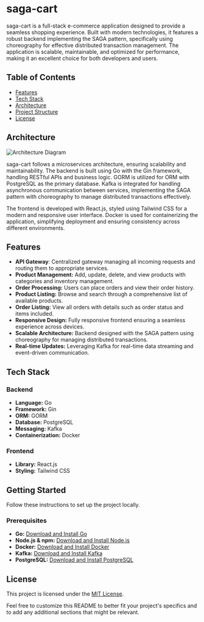 # saga-cart

saga-cart is a full-stack e-commerce application designed to provide a seamless shopping experience. Built with modern technologies, it features a robust backend implementing the SAGA pattern, specifically using choreography for effective distributed transaction management. The application is scalable, maintainable, and optimized for performance, making it an excellent choice for both developers and users.

## Table of Contents

- [Features](#features)
- [Tech Stack](#tech-stack)
- [Architecture](#architecture)
- [Project Structure](#project-structure)
- [License](#license)

## Architecture

![Architecture Diagram](https://github.com/pepega90/GoStore/blob/main/preview.png)

saga-cart follows a microservices architecture, ensuring scalability and maintainability. The backend is built using Go with the Gin framework, handling RESTful APIs and business logic. GORM is utilized for ORM with PostgreSQL as the primary database. Kafka is integrated for handling asynchronous communication between services, implementing the SAGA pattern with choreography to manage distributed transactions effectively.

The frontend is developed with React.js, styled using Tailwind CSS for a modern and responsive user interface. Docker is used for containerizing the application, simplifying deployment and ensuring consistency across different environments.

## Features

- **API Gateway**: Centralized gateway managing all incoming requests and routing them to appropriate services.
- **Product Management:** Add, update, delete, and view products with categories and inventory management.
- **Order Processing:** Users can place orders and view their order history.
- **Product Listing:** Browse and search through a comprehensive list of available products.
- **Order Listing:** View all orders with details such as order status and items included.
- **Responsive Design:** Fully responsive frontend ensuring a seamless experience across devices.
- **Scalable Architecture:** Backend designed with the SAGA pattern using choreography for managing distributed transactions.
- **Real-time Updates:** Leveraging Kafka for real-time data streaming and event-driven communication.

## Tech Stack

### Backend

- **Language:** Go
- **Framework:** Gin
- **ORM:** GORM
- **Database:** PostgreSQL
- **Messaging:** Kafka
- **Containerization:** Docker

### Frontend

- **Library:** React.js
- **Styling:** Tailwind CSS

## Getting Started

Follow these instructions to set up the project locally.

### Prerequisites

- **Go:** [Download and Install Go](https://golang.org/dl/)
- **Node.js & npm:** [Download and Install Node.js](https://nodejs.org/)
- **Docker:** [Download and Install Docker](https://www.docker.com/get-started)
- **Kafka:** [Download and Install Kafka](https://kafka.apache.org/downloads)
- **PostgreSQL:** [Download and Install PostgreSQL](https://www.postgresql.org/download/)

## License

This project is licensed under the [MIT License](LICENSE).

Feel free to customize this README to better fit your project's specifics and to add any additional sections that might be relevant.
